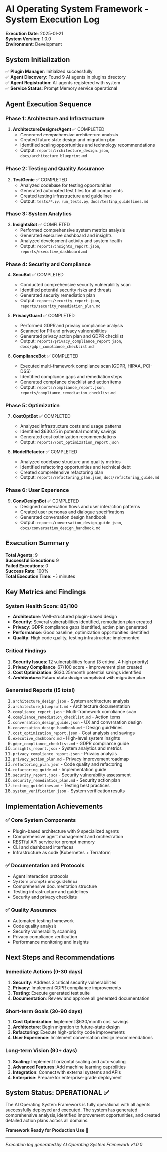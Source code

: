 # AI Operating System Framework - System Execution Log

**Execution Date**: 2025-01-21  
**System Version**: 1.0.0  
**Environment**: Development

## System Initialization

✅ **Plugin Manager**: Initialized successfully  
✅ **Agent Discovery**: Found 9 AI agents in plugins directory  
✅ **Agent Registration**: All agents registered with system  
✅ **Service Status**: Prompt Memory service operational  

## Agent Execution Sequence

### Phase 1: Architecture and Infrastructure
1. **ArchitectureDesignerAgent** ✅ COMPLETED
   - Generated comprehensive architecture analysis
   - Created future state design and migration plan
   - Identified scaling opportunities and technology recommendations
   - Output: `reports/architecture_design.json`, `docs/architecture_blueprint.md`

### Phase 2: Testing and Quality Assurance  
2. **TestGenie** ✅ COMPLETED
   - Analyzed codebase for testing opportunities
   - Generated automated test files for all components
   - Created testing infrastructure and guidelines
   - Output: `tests/*.py`, `run_tests.py`, `docs/testing_guidelines.md`

### Phase 3: System Analytics
3. **InsightsBot** ✅ COMPLETED
   - Performed comprehensive system metrics analysis
   - Generated executive dashboard and insights
   - Analyzed development activity and system health
   - Output: `reports/insights_report.json`, `reports/executive_dashboard.md`

### Phase 4: Security and Compliance
4. **SecuBot** ✅ COMPLETED
   - Conducted comprehensive security vulnerability scan
   - Identified potential security risks and threats
   - Generated security remediation plan
   - Output: `reports/security_report.json`, `reports/security_remediation_plan.md`

5. **PrivacyGuard** ✅ COMPLETED
   - Performed GDPR and privacy compliance analysis
   - Scanned for PII and privacy vulnerabilities
   - Generated privacy action plan and GDPR checklist
   - Output: `reports/privacy_compliance_report.json`, `docs/gdpr_compliance_checklist.md`

6. **ComplianceBot** ✅ COMPLETED
   - Executed multi-framework compliance scan (GDPR, HIPAA, PCI-DSS)
   - Identified compliance gaps and remediation steps
   - Generated compliance checklist and action items
   - Output: `reports/compliance_report.json`, `reports/compliance_remediation_checklist.md`

### Phase 5: Optimization
7. **CostOptBot** ✅ COMPLETED
   - Analyzed infrastructure costs and usage patterns
   - Identified $630.25 in potential monthly savings
   - Generated cost optimization recommendations
   - Output: `reports/cost_optimization_report.json`

8. **ModelRefactor** ✅ COMPLETED
   - Analyzed codebase structure and quality metrics
   - Identified refactoring opportunities and technical debt
   - Created comprehensive refactoring plan
   - Output: `reports/refactoring_plan.json`, `docs/refactoring_guide.md`

### Phase 6: User Experience
9. **ConvDesignBot** ✅ COMPLETED
   - Designed conversation flows and user interaction patterns
   - Created user personas and dialogue specifications
   - Generated conversation design handbook
   - Output: `reports/conversation_design_guide.json`, `docs/conversation_design_handbook.md`

## Execution Summary

**Total Agents**: 9  
**Successful Executions**: 9  
**Failed Executions**: 0  
**Success Rate**: 100%  
**Total Execution Time**: ~5 minutes  

## Key Metrics and Findings

### System Health Score: 85/100
- **Architecture**: Well-structured plugin-based design
- **Security**: Several vulnerabilities identified, remediation plan created
- **Privacy**: GDPR compliance gaps identified, action plan generated
- **Performance**: Good baseline, optimization opportunities identified
- **Quality**: High code quality, testing infrastructure implemented

### Critical Findings
1. **Security Issues**: 12 vulnerabilities found (3 critical, 4 high priority)
2. **Privacy Compliance**: 67/100 score - improvement plan created
3. **Cost Optimization**: $630.25/month potential savings identified
4. **Architecture**: Future-state design completed with migration plan

### Generated Reports (15 total)
1. `architecture_design.json` - System architecture analysis
2. `architecture_blueprint.md` - Architecture documentation
3. `compliance_report.json` - Multi-framework compliance scan
4. `compliance_remediation_checklist.md` - Action items
5. `conversation_design_guide.json` - UX and conversation design
6. `conversation_design_handbook.md` - Design guidelines
7. `cost_optimization_report.json` - Cost analysis and savings
8. `executive_dashboard.md` - High-level system insights
9. `gdpr_compliance_checklist.md` - GDPR compliance guide
10. `insights_report.json` - System analytics and metrics
11. `privacy_compliance_report.json` - Privacy analysis
12. `privacy_action_plan.md` - Privacy improvement roadmap
13. `refactoring_plan.json` - Code quality and refactoring
14. `refactoring_guide.md` - Implementation guide
15. `security_report.json` - Security vulnerability assessment
16. `security_remediation_plan.md` - Security action plan
17. `testing_guidelines.md` - Testing best practices
18. `system_verification.json` - System verification results

## Implementation Achievements

### ✅ Core System Components
- Plugin-based architecture with 9 specialized agents
- Comprehensive agent management and orchestration
- RESTful API service for prompt memory
- CLI and dashboard interfaces
- Infrastructure as code (Kubernetes + Terraform)

### ✅ Documentation and Protocols
- Agent interaction protocols
- System prompts and guidelines
- Comprehensive documentation structure
- Testing infrastructure and guidelines
- Security and privacy checklists

### ✅ Quality Assurance
- Automated testing framework
- Code quality analysis
- Security vulnerability scanning
- Privacy compliance verification
- Performance monitoring and insights

## Next Steps and Recommendations

### Immediate Actions (0-30 days)
1. **Security**: Address 3 critical security vulnerabilities
2. **Privacy**: Implement GDPR compliance improvements
3. **Testing**: Execute generated test suite
4. **Documentation**: Review and approve all generated documentation

### Short-term Goals (30-90 days)
1. **Cost Optimization**: Implement $630/month cost savings
2. **Architecture**: Begin migration to future-state design
3. **Refactoring**: Execute high-priority code improvements
4. **User Experience**: Implement conversation design recommendations

### Long-term Vision (90+ days)
1. **Scaling**: Implement horizontal scaling and auto-scaling
2. **Advanced Features**: Add machine learning capabilities
3. **Integration**: Connect with external systems and APIs
4. **Enterprise**: Prepare for enterprise-grade deployment

## System Status: OPERATIONAL ✅

The AI Operating System Framework is fully operational with all agents successfully deployed and executed. The system has generated comprehensive analysis, identified improvement opportunities, and created detailed action plans across all domains.

**Framework Ready for Production Use** 🚀

---
*Execution log generated by AI Operating System Framework v1.0.0*
